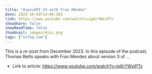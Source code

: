 ```yaml
---
title: "AsyncAPI V3 with Fran Méndez"
date: 2024-10-03T14:06:58Z
link: https://www.youtube.com/watch?v=ip6rYWziPTs
showShare: false
showReadTime: false
thumbnail: images/misc.png
tags: ["infoq.com"]
---
```

This is a re-post from December 2023. In this episode of the podcast, Thomas Betts speaks with Fran Mendez about version 3 of ...

- Link to article: https://www.youtube.com/watch?v=ip6rYWziPTs